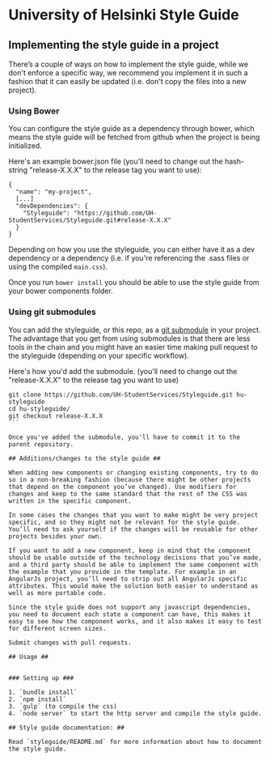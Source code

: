 # University of Helsinki Style Guide #

## Implementing the style guide in a project ##

There’s a couple of ways on how to implement the style guide, while we don't enforce a specific way, we recommend you implement it in such a fashion that it can easily be updated (i.e. don't copy the files into a new project).

### Using Bower ###

You can configure the style guide as a dependency through bower, which means the style guide will be fetched from github when the project is being initialized.

Here's an example bower.json file (you'll need to change out the hash-string "release-X.X.X" to the release tag you want to use):
```
{
  "name": "my-project",
  [...]
  "devDependencies": {
    "Styleguide": "https://github.com/UH-StudentServices/Styleguide.git#release-X.X.X"
  }
}
```
Depending on how you use the styleguide, you can either have it as a dev dependency or a dependency (i.e. if you're  referencing the .sass files or using the compiled `main.css`).

Once you run `bower install` you should be able to use the style guide from your bower components folder. 

### Using git submodules ###

You can add the styleguide, or this repo, as a [git submodule](http://git-scm.com/docs/git-submodule) in your project. The advantage that you get from using submodules is that there are less tools in the chain and you might have an easier time making pull request to the styleguide (depending on your specific workflow).

Here's how you'd add the submodule. (you'll need to change out the "release-X.X.X" to the release tag you want to use)
````
git clone https://github.com/UH-StudentServices/Styleguide.git hu-styleguide
cd hu-styleguide/
git checkout release-X.X.X
```

Once you've added the submodule, you'll have to commit it to the parent repository.

## Additions/changes to the style guide ##

When adding new components or changing existing components, try to do so in a non-breaking fashion (because there might be other projects that depend on the component you’ve changed). Use modifiers for changes and keep to the same standard that the rest of the CSS was written in the specific component.

In some cases the changes that you want to make might be very project specific, and so they might not be relevant for the style guide. You’ll need to ask yourself if the changes will be reusable for other projects besides your own.

If you want to add a new component, keep in mind that the component should be usable outside of the technology decisions that you’ve made, and a third party should be able to implement the same component with the example that you provide in the template. For example in an AngularJs project, you’ll need to strip out all AngularJs specific attributes. This would make the solution both easier to understand as well as more portable code.

Since the style guide does not support any javascript dependencies, you need to document each state a component can have, this makes it easy to see how the component works, and it also makes it easy to test for different screen sizes.

Submit changes with pull requests.

## Usage ##


### Setting up ###

1. `bundle install`
2. `npm install`
3. `gulp` (to compile the css)
4. `node server` to start the http server and compile the style guide.

## Style guide documentation: ##

Read `styleguide/README.md` for more information about how to document the style guide.

